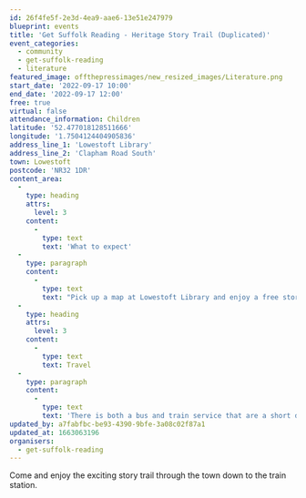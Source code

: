```yaml
---
id: 26f4fe5f-2e3d-4ea9-aae6-13e51e247979
blueprint: events
title: 'Get Suffolk Reading - Heritage Story Trail (Duplicated)'
event_categories:
  - community
  - get-suffolk-reading
  - literature
featured_image: offthepressimages/new_resized_images/Literature.png
start_date: '2022-09-17 10:00'
end_date: '2022-09-17 12:00'
free: true
virtual: false
attendance_information: Children
latitude: '52.477018128511666'
longitude: '1.7504124404905836'
address_line_1: 'Lowestoft Library'
address_line_2: 'Clapham Road South'
town: Lowestoft
postcode: 'NR32 1DR'
content_area:
  -
    type: heading
    attrs:
      level: 3
    content:
      -
        type: text
        text: 'What to expect'
  -
    type: paragraph
    content:
      -
        type: text
        text: "Pick up a map at Lowestoft Library and enjoy a free story trail through the town down to the train station.\_ You will hear stories being read that were created by local children over the summer holidays inspired by local heritage!\_ This event is part of the Heritage Open Days Festival and supported by East of England Co-op."
  -
    type: heading
    attrs:
      level: 3
    content:
      -
        type: text
        text: Travel
  -
    type: paragraph
    content:
      -
        type: text
        text: 'There is both a bus and train service that are a short distance to the venue. The nearest car park is Clapham Road Car Park. '
updated_by: a7fabfbc-be93-4390-9bfe-3a08c02f87a1
updated_at: 1663063196
organisers:
  - get-suffolk-reading
---
```

Come and enjoy the exciting story trail through the town down to the train station.